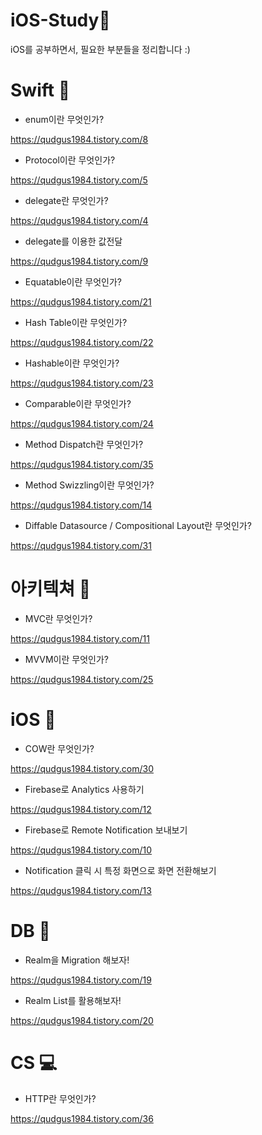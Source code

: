 # iOS-Study🌱

iOS를 공부하면서, 필요한 부분들을 정리합니다 :)


<h1>Swift 👾</h1>

- enum이란 무엇인가?

https://qudgus1984.tistory.com/8

- Protocol이란 무엇인가?

https://qudgus1984.tistory.com/5

- delegate란 무엇인가?

https://qudgus1984.tistory.com/4

- delegate를 이용한 값전달

https://qudgus1984.tistory.com/9

- Equatable이란 무엇인가?

https://qudgus1984.tistory.com/21

- Hash Table이란 무엇인가?

https://qudgus1984.tistory.com/22

- Hashable이란 무엇인가?

https://qudgus1984.tistory.com/23

- Comparable이란 무엇인가?

https://qudgus1984.tistory.com/24

- Method Dispatch란 무엇인가?

https://qudgus1984.tistory.com/35

- Method Swizzling이란 무엇인가?

https://qudgus1984.tistory.com/14

- Diffable Datasource / Compositional Layout란 무엇인가?

https://qudgus1984.tistory.com/31

<h1>아키텍쳐 👻</h1>

- MVC란 무엇인가?

https://qudgus1984.tistory.com/11

- MVVM이란 무엇인가?

https://qudgus1984.tistory.com/25

<h1>iOS 🍎</h1>

- COW란 무엇인가?

https://qudgus1984.tistory.com/30

- Firebase로 Analytics 사용하기

https://qudgus1984.tistory.com/12

- Firebase로 Remote Notification 보내보기

https://qudgus1984.tistory.com/10

- Notification 클릭 시 특정 화면으로 화면 전환해보기

https://qudgus1984.tistory.com/13

<h1>DB 🧱</h1>

- Realm을 Migration 해보자!

https://qudgus1984.tistory.com/19

- Realm List를 활용해보자!

https://qudgus1984.tistory.com/20


<h1>CS 💻</h1>

- HTTP란 무엇인가?

https://qudgus1984.tistory.com/36
